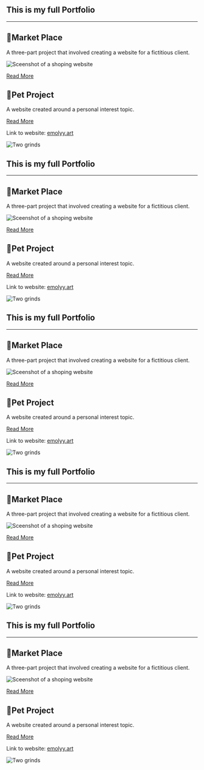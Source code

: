 
<title>Portfolio</title>
<meta property="og:title" content="Item 1"/>
<meta name="description" content="Longer description that will appear on Google and the likes. " />
<meta property="og:description" content="Short description tagline for embeds." />

</head>

<section id="" class="content">


## This is my full Portfolio

---


## 🦄Market Place

A three-part project that involved creating a website for a fictitious client. 

![Sceenshot of a shoping website](/assets/marketplace.png)

[Read More](./market-place)

## 🦄Pet Project

A website created around a personal interest topic.

[Read More](./portfolio/pet-project)


Link to website: [emolyy.art](https://emolyy.art/)

![Two grinds](https://imagedelivery.net/2DJRavW3O9VLw5fFBBZYRA/49bd6682-6073-4ad5-a4c5-566066539500/public)

</section>
<section id="" class="content">


## This is my full Portfolio

---


## 🦄Market Place

A three-part project that involved creating a website for a fictitious client. 

![Sceenshot of a shoping website](/assets/marketplace.png)

[Read More](./market-place)

## 🦄Pet Project

A website created around a personal interest topic.

[Read More](./portfolio/pet-project)


Link to website: [emolyy.art](https://emolyy.art/)

![Two grinds](https://imagedelivery.net/2DJRavW3O9VLw5fFBBZYRA/49bd6682-6073-4ad5-a4c5-566066539500/public)

</section>
<section id="" class="content">


## This is my full Portfolio

---


## 🦄Market Place

A three-part project that involved creating a website for a fictitious client. 

![Sceenshot of a shoping website](/assets/marketplace.png)

[Read More](./market-place)

## 🦄Pet Project

A website created around a personal interest topic.

[Read More](./portfolio/pet-project)


Link to website: [emolyy.art](https://emolyy.art/)

![Two grinds](https://imagedelivery.net/2DJRavW3O9VLw5fFBBZYRA/49bd6682-6073-4ad5-a4c5-566066539500/public)

</section>
<section id="" class="content">


## This is my full Portfolio

---


## 🦄Market Place

A three-part project that involved creating a website for a fictitious client. 

![Sceenshot of a shoping website](/assets/marketplace.png)

[Read More](./market-place)

## 🦄Pet Project

A website created around a personal interest topic.

[Read More](./portfolio/pet-project)


Link to website: [emolyy.art](https://emolyy.art/)

![Two grinds](https://imagedelivery.net/2DJRavW3O9VLw5fFBBZYRA/49bd6682-6073-4ad5-a4c5-566066539500/public)

</section>
<section id="" class="content">


## This is my full Portfolio

---


## 🦄Market Place

A three-part project that involved creating a website for a fictitious client. 

![Sceenshot of a shoping website](/assets/marketplace.png)

[Read More](./market-place)

## 🦄Pet Project

A website created around a personal interest topic.

[Read More](./portfolio/pet-project)


Link to website: [emolyy.art](https://emolyy.art/)

![Two grinds](https://imagedelivery.net/2DJRavW3O9VLw5fFBBZYRA/49bd6682-6073-4ad5-a4c5-566066539500/public)

</section>